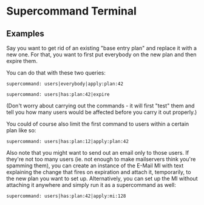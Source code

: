 # **Supercommand** Terminal

## Examples

Say you want to get rid of an existing "base entry plan" and replace it with a new one. For that, you want to first put everybody on the new plan and then expire them.

You can do that with these two queries:

```
supercommand: users|everybody|apply:plan:42

supercommand: users|has:plan:42|expire
```

(Don't worry about carrying out the commands - it will first "test" them and tell you how many users would be affected before you carry it out properly.)

You could of course also limit the first command to users within a certain plan like so:

```
supercommand: users|has:plan:12|apply:plan:42
```

Also note that you might want to send out an email only to those users. If they're not too many users (ie. not enough to make mailservers think you're spamming them), you can create an instance of the E-Mail MI with text explaining the change that fires on expiration and attach it, temporarily, to the new plan you want to set up. Alternatively, you can set up the MI without attaching it anywhere and simply run it as a supercommand as well:

```
supercommand: users|has:plan:42|apply:mi:128
```
